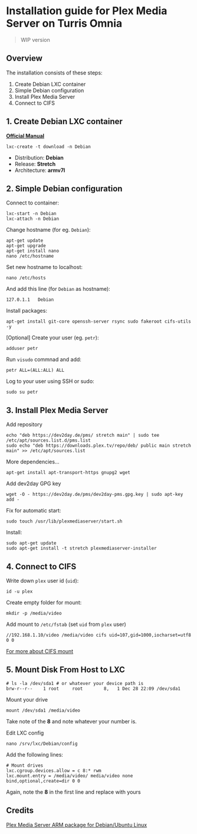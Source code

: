 # Installation guide for Plex Media Server on Turris Omnia

> WIP version

## Overview

The installation consists of these steps:

1. Create Debian LXC container
2. Simple Debian configuration
3. Install Plex Media Server
4. Connect to CIFS

## 1. Create Debian LXC container

**[Official Manual](https://www.turris.cz/doc/en/howto/lxc)**

```
lxc-create -t download -n Debian
```

- Distribution: **Debian**
- Release: **Stretch**
- Architecture: **armv7l**

## 2. Simple Debian configuration

Connect to container:

```
lxc-start -n Debian
lxc-attach -n Debian
```

Change hostname (for eg. `Debian`):

```
apt-get update
apt-get upgrade
apt-get install nano
nano /etc/hostname
```

Set new hostname to localhost:

```
nano /etc/hosts
```

And add this line (for `Debian` as hostname):

```
127.0.1.1   Debian
```

Install packages:

```
apt-get install git-core openssh-server rsync sudo fakeroot cifs-utils -y
```

[Optional] Create your user (eg. `petr`):

```
adduser petr
```

Run `visudo` commnad and add:

```
petr ALL=(ALL:ALL) ALL
```

Log to your user using SSH or sudo:

```
sudo su petr
```

## 3. Install Plex Media Server

Add repository

```
echo "deb https://dev2day.de/pms/ stretch main" | sudo tee /etc/apt/sources.list.d/pms.list
sudo echo "deb https://downloads.plex.tv/repo/deb/ public main stretch main" >> /etc/apt/sources.list
```

More dependencies...

```
apt-get install apt-transport-https gnupg2 wget
```

Add dev2day GPG key

```
wget -O - https://dev2day.de/pms/dev2day-pms.gpg.key | sudo apt-key add -
```

Fix for automatic start:

```
sudo touch /usr/lib/plexmediaserver/start.sh
```

Install:

```
sudo apt-get update
sudo apt-get install -t stretch plexmediaserver-installer
```

## 4. Connect to CIFS

Write down `plex` user id (`uid`):

```
id -u plex
```

Create empty folder for mount:

```
mkdir -p /media/video
```

Add mount to `/etc/fstab` (set `uid` from `plex` user)

```
//192.168.1.10/video /media/video cifs uid=107,gid=1000,iocharset=utf8 0 0
```

[For more about CIFS mount](http://midactstech.blogspot.cz/2013/09/how-to-mount-windows-cifs-share-on_18.html)

## 5. Mount Disk From Host to LXC

```
# ls -la /dev/sda1 # or whatever your device path is
brw-r--r--    1 root     root        8,   1 Dec 28 22:09 /dev/sda1
```

Mount your drive

```
mount /dev/sda1 /media/video
```

Take note of the **8** and note whatever your number is.

Edit LXC config

```
nano /srv/lxc/Debian/config
```

Add the following lines:

```
# Mount drives
lxc.cgroup.devices.allow = c 8:* rwm
lxc.mount.entry = /media/video/ media/video none bind,optional,create=dir 0 0
```

Again, note the **8** in the first line and replace with yours

## Credits

[Plex Media Server ARM package for Debian/Ubuntu Linux](https://tproenca.github.io/pmsarm7/)
